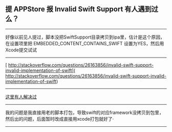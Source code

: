 ## 提 APPStore 报 Invalid Swift Support 有人遇到过么？

---------

好像以前见人提过，脚本没把SwiftSupport目录拷贝到ipa里，估计是这个原因，在设置项里把 EMBEDDED_CONTENT_CONTAINS_SWIFT 设置为YES，然后用Xcode提交试试

---------

[ http://stackoverflow.com/questions/26163856/invalid-swift-support-invalid-implementation-of-swift]( http://stackoverflow.com/questions/26163856/invalid-swift-support-invalid-implementation-of-swift)

---------

[这里有人解决过]( http://www.codernotes.cn/?p=16)

---------

我的问题是我直接用老的脚本打包，导致swift的对应framework没拷贝到包里，然后出的问题，后面暂时改成直接用xcode打包就好了·

--------
